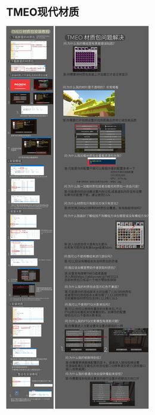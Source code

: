 # TMEO现代材质

![TMEO材质包超详细安装教程.png](/images/instructions/TMEO材质包超详细安装教程.png)
![TMEO材质包问题解决.png](/images/instructions/TMEO材质包问题解决.png)
